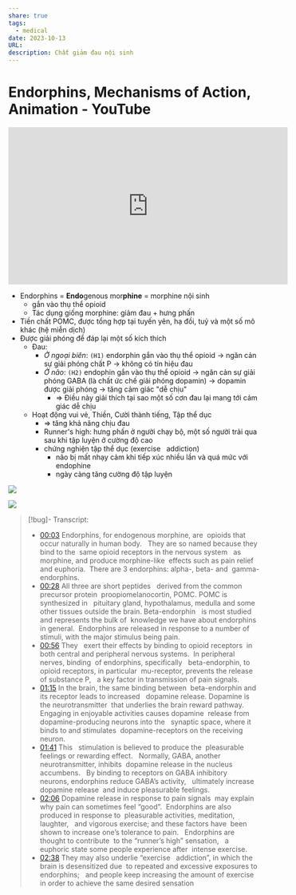 ```yaml
---
share: true
tags:
  - medical
date: 2023-10-13
URL: 
description: Chất giảm đau nội sinh
---
```


# Endorphins, Mechanisms of Action, Animation - YouTube

<iframe width="560" height="315" src="https://www.youtube.com/embed/e-lzXJCmerc?si=YdWCtchwWFsK4VcK" title="YouTube video player" frameborder="0" allow="accelerometer; autoplay; clipboard-write; encrypted-media; gyroscope; picture-in-picture; web-share" allowfullscreen></iframe>

- Endorphins = **Endo**genous mor**phine** = morphine nội sinh
	- gắn vào thụ thể opioid
	- Tác dụng giống morphine: giảm đau + hưng phấn
- Tiền chất POMC, được tổng hợp tại tuyến yên, hạ đồi, tuỷ và một số mô khác (hệ miễn dịch)
- Được giải phóng để đáp lại một số kích thích
	- Đau: 
		- *Ở ngoại biên*: `(H1)` endorphin gắn vào thụ thể opioid → ngăn cản sự giải phóng chất P → không có tín hiệu đau
		- *Ở não*: `(H2)` endophin gắn vào thụ thể opioid → ngăn cản sự giải phóng GABA (là chất ức chế giải phóng dopamin) → dopamin được giải phóng → tăng cảm giác "dễ chịu"
			- ⇒ Điều này giải thích tại sao một số cơn đau lại mang tới cảm giác dễ chịu
	- Hoạt động vui vẻ, Thiền, Cười thành tiếng, Tập thể dục
		- ⇒ tăng khả năng chịu đau
		- Runner's high: hưng phấn ở người chạy bộ, một số người trải qua sau khi tập luyện ở cường độ cao
		- chứng nghiện tập thể dục (exercise   addiction)
			- não bị mất nhạy cảm khi tiếp xúc nhiều lần và quá mức với endophine
			- ngày càng tăng cường độ tập luyện

![](https://i.imgur.com/zvisupM.png)

![](https://i.imgur.com/PdLoLwg.png)



> [!bug]-  Transcript:
> - [00:03](https://www.youtube.com/watch?v=undefined&t=3s) Endorphins, for endogenous morphine, are  opioids that occur naturally in human body.   They are so named because they bind to the  same opioid receptors in the nervous system   as morphine, and produce morphine-like  effects such as pain relief and euphoria.  There are 3 endorphins: alpha-, beta- and  gamma-endorphins.
> - [00:28](https://www.youtube.com/watch?v=undefined&t=28s) All three are short peptides   derived from the common precursor protein  proopiomelanocortin, POMC. POMC is synthesized in   pituitary gland, hypothalamus, medulla and some  other tissues outside the brain. Beta-endorphin   is most studied and represents the bulk of  knowledge we have about endorphins in general.  Endorphins are released in response to a number of  stimuli, with the major stimulus being pain.
> - [00:56](https://www.youtube.com/watch?v=undefined&t=56s) They   exert their effects by binding to opioid receptors  in both central and peripheral nervous systems.  In peripheral nerves, binding  of endorphins, specifically   beta-endorphin, to opioid receptors, in particular  mu-receptor, prevents the release of substance P,   a key factor in transmission of pain signals. 
> - [01:15](https://www.youtube.com/watch?v=undefined&t=75s) In the brain, the same binding between  beta-endorphin and its receptor leads to increased   dopamine release. Dopamine is the neurotransmitter  that underlies the brain reward pathway.   Engaging in enjoyable activities causes dopamine  release from dopamine-producing neurons into the   synaptic space, where it binds to and stimulates  dopamine-receptors on the receiving neuron.
> - [01:41](https://www.youtube.com/watch?v=undefined&t=101s) This   stimulation is believed to produce the  pleasurable feelings or rewarding effect.   Normally, GABA, another neurotransmitter, inhibits  dopamine release in the nucleus accumbens.   By binding to receptors on GABA inhibitory  neurons, endorphins reduce GABA’s activity,   ultimately increase dopamine release  and induce pleasurable feelings.  
> - [02:06](https://www.youtube.com/watch?v=undefined&t=126s) Dopamine release in response to pain signals  may explain why pain can sometimes feel “good”.  Endorphins are also produced in response to  pleasurable activities, meditation, laughter,   and vigorous exercise; and these factors have  been shown to increase one’s tolerance to pain.   Endorphins are thought to contribute  to the “runner’s high” sensation,   a euphoric state some people experience after  intense exercise.
> - [02:38](https://www.youtube.com/watch?v=undefined&t=158s) They may also underlie “exercise   addiction”, in which the brain is desensitized due  to repeated and excessive exposures to endorphins;   and people keep increasing the amount of exercise  in order to achieve the same desired sensation
